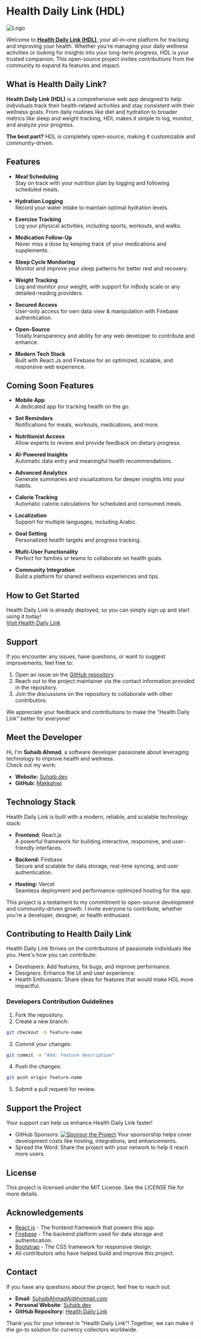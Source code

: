 # Health Daily Link (HDL)

![Logo](public/Logo.png)

Welcome to [**Health Daily Link (HDL)**](https://health-daily-link.vercel.app/), your all-in-one platform for tracking and improving your health. Whether you're managing your daily wellness activities or looking for insights into your long-term progress, HDL is your trusted companion. This open-source project invites contributions from the community to expand its features and impact.

## What is Health Daily Link?

**Health Daily Link (HDL)** is a comprehensive web app designed to help individuals track their health-related activities and stay consistent with their wellness goals. From daily routines like diet and hydration to broader metrics like sleep and weight tracking, HDL makes it simple to log, monitor, and analyze your progress.

**The best part?** HDL is completely open-source, making it customizable and community-driven.

## Features

- **Meal Scheduling**  
  Stay on track with your nutrition plan by logging and following scheduled meals.

- **Hydration Logging**  
  Record your water intake to maintain optimal hydration levels.

- **Exercise Tracking**  
  Log your physical activities, including sports, workouts, and walks.

- **Medication Follow-Up**  
  Never miss a dose by keeping track of your medications and supplements.

- **Sleep Cycle Monitoring**  
  Monitor and improve your sleep patterns for better rest and recovery.

- **Weight Tracking**  
  Log and monitor your weight, with support for inBody scale or any detailed-reading providers.

- **Secured Access**  
  User-only access for own data view & manipulation with Firebase authentication.

- **Open-Source**  
  Totally transparency and ability for any web developer to contribute and enhance.

- **Modern Tech Stack**  
  Built with React.Js and Firebase for an optimized, scalable, and responsive web experience.

## Coming Soon Features

- **Mobile App**  
  A dedicated app for tracking health on the go.

- **Set Reminders**  
  Notifications for meals, workouts, medications, and more.

- **Nutritionist Access**  
  Allow experts to review and provide feedback on dietary progress.

- **AI-Powered Insights**  
  Automatic data entry and meaningful health recommendations.

- **Advanced Analytics**  
  Generate summaries and visualizations for deeper insights into your habits.

- **Calorie Tracking**  
  Automatic calorie calculations for scheduled and consumed meals.

- **Localization**  
  Support for multiple languages, including Arabic.

- **Goal Setting**  
  Personalized health targets and progress tracking.

- **Multi-User Functionality**  
  Perfect for families or teams to collaborate on health goals.

- **Community Integration**  
  Build a platform for shared wellness experiences and tips.

## How to Get Started

Health Daily Link is already deployed, so you can simply sign up and start using it today!  
[Visit Health Daily Link](https://health-daily-link.vercel.app/)  

## Support

If you encounter any issues, have questions, or want to suggest improvements, feel free to:

1. Open an issue on the [GitHub repository](https://github.com/makkahwi/health-daily-link/issues).
2. Reach out to the project maintainer via the contact information provided in the repository.
3. Join the discussions on the repository to collaborate with other contributors.

We appreciate your feedback and contributions to make the "Health Daily Link" better for everyone!

## Meet the Developer

Hi, I'm **Suhaib Ahmad**, a software developer passionate about leveraging technology to improve health and wellness.  
Check out my work:  

- **Website:** [Suhaib.dev](https://www.suhaib.dev/)  
- **GitHub:** [Makkahwi](https://github.com/makkahwi/)  

## Technology Stack

Health Daily Link is built with a modern, reliable, and scalable technology stack:

- **Frontend:** React.js  
  A powerful framework for building interactive, responsive, and user-friendly interfaces.

- **Backend:** Firebase  
  Secure and scalable for data storage, real-time syncing, and user authentication.

- **Hosting:** Vercel  
  Seamless deployment and performance-optimized hosting for the app.

This project is a testament to my commitment to open-source development and community-driven growth. I invite everyone to contribute, whether you're a developer, designer, or health enthusiast.

## Contributing to Health Daily Link

Health Daily Link thrives on the contributions of passionate individuals like you. Here's how you can contribute:

- Developers: Add features, fix bugs, and improve performance.
- Designers: Enhance the UI and user experience.
- Health Enthusiasts: Share ideas for features that would make HDL more impactful.

### Developers Contribution Guidelines

1. Fork the repository.
2. Create a new branch:

  ```bash
  git checkout -b feature-name
  ```

3. Commit your changes:

  ```bash
  git commit -m "Add: feature description"
  ```

4. Push the changes:

  ```bash
  git push origin feature-name
  ```

5. Submit a pull request for review.

## Support the Project

Your support can help us enhance Health Daily Link faster!

- GitHub Sponsors: [![Sponsor the Project](https://img.shields.io/badge/Sponsor%20Me-%E2%9D%A4-red)](https://github.com/sponsors/makkahwi)
Your sponsorship helps cover development costs like hosting, integrations, and enhancements.
- Spread the Word: Share the project with your network to help it reach more users.

## License

This project is licensed under the MIT License. See the LICENSE file for more details.

## Acknowledgements

- [React.js](https://react.dev/) - The frontend framework that powers this app.
- [Firebase](https://firebase.google.com/) - The backend platform used for data storage and authentication.
- [Bootstrap](https://getbootstrap.com/) - The CSS framework for responsive design.
- All contributors who have helped build and improve this project.

## Contact

If you have any questions about the project, feel free to reach out:

- **Email**: [SuhaibAhmadAi@hotmail.com](mailto:SuhaibAhmadAi@hotmail.com)
- **Personal Website**: [Suhaib.dev](https://www.Suhaib.dev/)
- **GitHub Repository**: [Health Daily Link](https://github.com/makkahwi/health-daily-link/)

Thank you for your interest in "Health Daily Link"! Together, we can make it the go-to solution for currency collectors worldwide.
